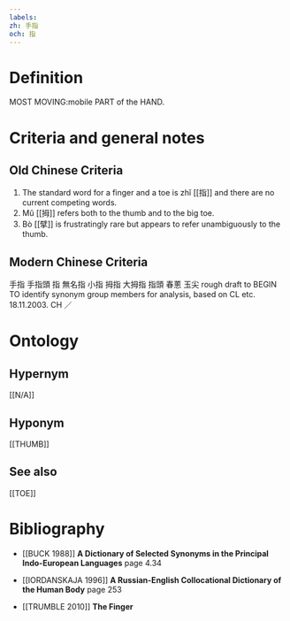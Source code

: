 ```yaml
---
labels: 
zh: 手指
och: 指
---
```


# Definition
MOST MOVING:mobile PART of the HAND.
# Criteria and general notes
## Old Chinese Criteria
1. The standard word for a finger and a toe is zhǐ [[指]] and there are no current competing words.
2. Mǔ [[拇]] refers both to the thumb and to the big toe.
3. Bò [[擘]] is frustratingly rare but appears to refer unambiguously to the thumb.
## Modern Chinese Criteria
手指
手指頭
指
無名指
小指
拇指
大拇指
指頭
春蔥
玉尖
rough draft to BEGIN TO identify synonym group members for analysis, based on CL etc. 18.11.2003. CH ／
# Ontology

## Hypernym
[[N/A]]
## Hyponym
[[THUMB]]
## See also
[[TOE]]
# Bibliography
- [[BUCK 1988]]
**A Dictionary of Selected Synonyms in the Principal Indo-European Languages** page 4.34

- [[IORDANSKAJA 1996]]
**A Russian-English Collocational Dictionary of the Human Body** page 253

- [[TRUMBLE 2010]]
**The Finger** 
